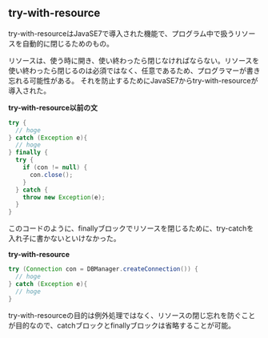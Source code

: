 ## try-with-resource

try-with-resourceはJavaSE7で導入された機能で、プログラム中で扱うリソースを自動的に閉じるためのもの。

リソースは、使う時に開き、使い終わったら閉じなければならない。リソースを使い終わったら閉じるのは必須ではなく、任意であるため、プログラマーが書き忘れる可能性がある。
それを防止するためにJavaSE7からtry-with-resourceが導入された。

**try-with-resource以前の文**

```Java
try {
  // hoge
} catch (Exception e){
  // hoge
} finally {
  try {
    if (con != null) {
      con.close();
    }
  } catch {
    throw new Exception(e);
  }
}
```

このコードのように、finallyブロックでリソースを閉じるために、try-catchを入れ子に書かないといけなかった。

**try-with-resource**

```Java
try (Connection con = DBManager.createConnection()) {
  // hoge
} catch (Exception e){
  // hoge
}
```

try-with-resourceの目的は例外処理ではなく、リソースの閉じ忘れを防ぐことが目的なので、catchブロックとfinallyブロックは省略することが可能。




